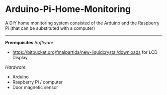 # Arduino-Pi-Home-Monitoring
A DIY home monitoring system consisted of the Arduino and the Raspberry Pi (that can be substituted with a computer)


----------


**Prerequisites**
*Software*

 - https://bitbucket.org/fmalpartida/new-liquidcrystal/downloads for LCD Display

*Hardware*

 - Arduino
 - Raspberry Pi / computer
 - Door magnetic sensor
